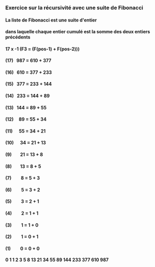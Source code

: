 ### Exercice sur la récursivité avec une suite de Fibonacci

#### La liste de Fibonacci est une suite d'entier
#### dans laquelle chaque entier cumulé est la somme des deux entiers précédents

#### 17 x -1 (F3  = (F(pos-1) + F(pos-2)))

#### (17) &nbsp;&nbsp;<strong>987</strong>  = 610 + 377
#### (16) &nbsp;&nbsp;<b>610</b>  = 377 + 233
#### (15) &nbsp;&nbsp;<b>377</b>  = 233 + 144
#### (14) &nbsp;&nbsp;<b>233</b>  = 144 + 89
#### (13) &nbsp;&nbsp;<b>144</b>  = 89 + 55
#### (12) &nbsp;&nbsp;&nbsp;&nbsp;89   = 55 + 34
#### (11) &nbsp;&nbsp;&nbsp;&nbsp;&nbsp;55   = 34 + 21
#### (10) &nbsp;&nbsp;&nbsp;&nbsp;&nbsp;34   = 21 + 13
#### (9)  &nbsp;&nbsp;&nbsp;&nbsp;&nbsp;&nbsp;&nbsp;21   = 13 + 8
#### (8)  &nbsp;&nbsp;&nbsp;&nbsp;&nbsp;&nbsp;&nbsp;13   = 8 + 5
#### (7)  &nbsp;&nbsp;&nbsp;&nbsp;&nbsp;&nbsp;&nbsp;&nbsp;8   = 5 + 3
#### (6)  &nbsp;&nbsp;&nbsp;&nbsp;&nbsp;&nbsp;&nbsp;&nbsp;5   = 3 + 2
#### (5)  &nbsp;&nbsp;&nbsp;&nbsp;&nbsp;&nbsp;&nbsp;&nbsp;3   = 2 + 1
#### (4)  &nbsp;&nbsp;&nbsp;&nbsp;&nbsp;&nbsp;&nbsp;&nbsp;2   = 1 + 1
#### (3)  &nbsp;&nbsp;&nbsp;&nbsp;&nbsp;&nbsp;&nbsp;&nbsp;1   = 1 + 0
#### (2)  &nbsp;&nbsp;&nbsp;&nbsp;&nbsp;&nbsp;&nbsp;&nbsp;1   = 0 + 1
#### (1)  &nbsp;&nbsp;&nbsp;&nbsp;&nbsp;&nbsp;&nbsp;&nbsp;0   = 0 + 0

<strong>0  1  1  2  3  5  8  13  21  34  55  89  144  233  377  610  987</strong>
